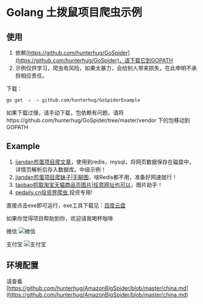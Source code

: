 # Golang 土拨鼠项目爬虫示例

## 使用
1. 依赖[https://github.com/hunterhug/GoSpider](https://github.com/hunterhug/GoSpider)，请下载它到GOPATH
2. 示例仅供学习，爬虫有风险，如果太暴力，会给别人带来损失，在此申明不承担相应责任。

下载：

```bash
go get -u -v github.com/hunterhug/GoSpiderExample
```

如果下载过慢，请手动下载，包依赖有问题，请将https://github.com/hunterhug/GoSpider/tree/master/vendor 下的包移动到GOPATH
## Example
1. [jiandan煎蛋项目爬文章](jiandan/README.md)，使用到redis，mysql，将网页数据保存在磁盘中，详情页解析后存入数据库。中级示例！
2. [jiandan煎蛋项目爬妹子|无聊图](jiandanmeizi/README.md)，啥Redis都不用，准备好网速就行！
3. [taobao抓取淘宝天猫商品页图片|任意网址也可以](taobao/README.md)，图片助手！
4. [pedaily.cn投资界爬虫](pedaily/README.md),投资专用!

直接点击exe即可运行，exe工具下载见：[百度云盘](http://pan.baidu.com/s/1gfgi9YN)

如果你觉得项目帮助到你，欢迎请我喝杯咖啡

微信
![微信](https://raw.githubusercontent.com/hunterhug/hunterhug.github.io/master/static/jpg/wei.png)

支付宝
![支付宝](https://raw.githubusercontent.com/hunterhug/hunterhug.github.io/master/static/jpg/ali.png)

## 环境配置
请查看[https://github.com/hunterhug/AmazonBigSpider/blob/master/china.md](https://github.com/hunterhug/AmazonBigSpider/blob/master/china.md)
